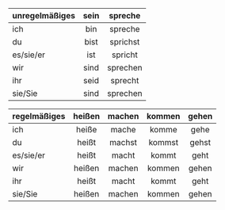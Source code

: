 

| unregelmäßiges | sein | spreche  | 
| ---------------|:----:|:--------:|
| ich            | bin  | spreche  |
| du             | bist | sprichst |
| es/sie/er      | ist  | spricht  |
| wir            | sind | sprechen |
| ihr            | seid | sprecht  |
| sie/Sie        | sind | sprechen |



| regelmäßiges   | heißen | machen  | kommen | gehen |
| ---------------|:------:|:-------:|:------:|:-----:|
| ich            | heiße  | mache   | komme  | gehe  |
| du             | heißt  | machst  | kommst | gehst |
| es/sie/er      | heißt  | macht   | kommt  | geht  |
| wir            | heißen | machen  | kommen | gehen |
| ihr            | heißt  | macht   | kommt  | geht  |
| sie/Sie        | heißen | machen  | kommen | gehen |

